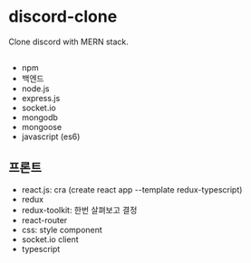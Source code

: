 # discord-clone

Clone discord with MERN stack.

##

- npm
- 백엔드
- node.js
- express.js
- socket.io
- mongodb
- mongoose
- javascript (es6)

## 프론트

- react.js: cra (create react app --template redux-typescript)
- redux
- redux-toolkit: 한번 살펴보고 결정
- react-router
- css: style component
- socket.io client
- typescript
